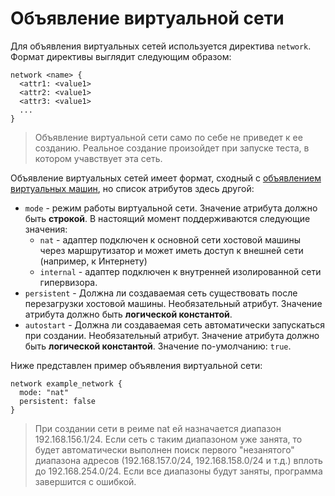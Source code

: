 # Объявление виртуальной сети

Для объявления виртуальных сетей используется директива `network`.
Формат директивы выглядит следующим образом:

```text
network <name> {
  <attr1: <value1>
  <attr2: <value1>
  <attr3: <value1>
  ...
}
```

> Объявление виртуальной сети само по себе не приведет к ее созданию.
> Реальное создание произойдет при запуске теста, в котором учавствует эта
> сеть.

Объявление виртуальных сетей имеет формат, сходный с
[объявлением виртуальных машин](machine),
но список атрибутов здесь другой:

- `mode` - режим работы виртуальной сети. Значение атрибута должно
  быть **строкой**. В настоящий момент поддерживаются следующие
  значения:
  - `nat` - адаптер подключен к основной сети хостовой машины
    через маршрутизатор и может иметь доступ к внешней сети
    (например, к Интернету)
  - `internal` - адаптер подключен к внутренней изолированной
    сети гипервизора.
- `persistent` - Должна ли создаваемая сеть существовать после
  перезагрузки хостовой машины. Необязательный атрибут. Значение
  атрибута должно быть **логической константой**.
- `autostart` - Должна ли создаваемая сеть автоматически запускаться
  при создании. Необязательный атрибут. Значение атрибута должно
  быть **логической константой**. Значение по-умолчанию: `true`.

Ниже представлен пример объявления виртуальной сети:

```testo
network example_network {
  mode: "nat"
  persistent: false
}
```

> При создании сети в реиме nat ей назначается диапазон 192.168.156.1/24.
> Если сеть с таким диапазоном уже занята, то будет автоматически выполнен
> поиск первого "незанятого" диапазона адресов (192.168.157.0/24,
> 192.168.158.0/24 и т.д.) вплоть до 192.168.254.0/24. Если все диапазоны
> будут заняты, программа завершится с ошибкой.
